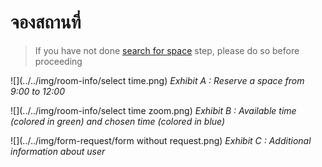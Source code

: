 # จองสถานที่

> If you have not done [search for space](client/search-for-space.md) step, please do so before proceeding

![](../../img/room-info/select time.png)
*Exhibit A : Reserve a space from 9:00 to 12:00*

![](../../img/room-info/select time zoom.png)
*Exhibit B : Available time (colored in green) and chosen time (colored in blue)*

![](../../img/form-request/form without request.png)
*Exhibit C : Additional information about user*
